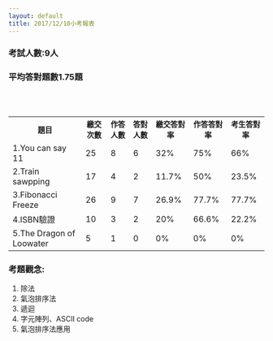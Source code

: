 ```yaml
---
layout: default
title: 2017/12/10小考報表
---
```

<h3>考試人數:9人</h3>
<h3>平均答對題數1.75題</h3>
<table>
    <tr style="font-size:90%;">
        <th>題目</th>
        <th>繳交次數</th>
        <th>作答人數</th>
        <th>答對人數</th>
        <th>繳交答對率</th>
        <th>作答答對率</th>
        <th>考生答對率</th>
    </tr>
    <tr>
        <td id="problem" style="text-align:left;">1.You can say 11</td>
        <td>25</td>
        <td>8</td>
        <td>6</td>
        <td>32%</td>
        <td>75%</td>
        <td>66%</td>
    </tr>
    <tr>
        <td id="problem" style="text-align:left;">2.Train sawpping</td>
        <td>17</td>
        <td>4</td>
        <td>2</td>
        <td>11.7%</td>
        <td>50%</td>
        <td>23.5%</td>
    </tr>
    <tr>
        <td id="problem" style="text-align:left;">3.Fibonacci Freeze</td>
        <td>26</td>
        <td>9</td>
        <td>7</td>
        <td>26.9%</td>
        <td>77.7%</td>
        <td>77.7%</td>
    </tr>
    <tr>
        <td id="problem" style="text-align:left;">4.ISBN驗證</td>
        <td>10</td>
        <td>3</td>
        <td>2</td>
        <td>20%</td>
        <td>66.6%</td>
        <td>22.2%</td>
    </tr>
    <tr>
        <td id="problem" style="text-align:left;">5.The Dragon of Loowater</td>
        <td>5</td>
        <td>1</td>
        <td>0</td>
        <td>0%</td>
        <td>0%</td>
        <td>0%</td>
    </tr>

</table>
<h3>考題觀念:</h3>
<ol>
    <li>除法</li>
    <li>氣泡排序法</li>
    <li>遞迴</li>
    <li>字元陣列、ASCII code</li>
    <li>氣泡排序法應用</li>
</ol>
<style>

td, th{
    padding: 8px;
    text-align: center;
    border-bottom: 1px solid #ddd;
}
tr:hover {
    background-color: #ffffff;
}
table{
    border-collapse: collapse;
}
</style>

